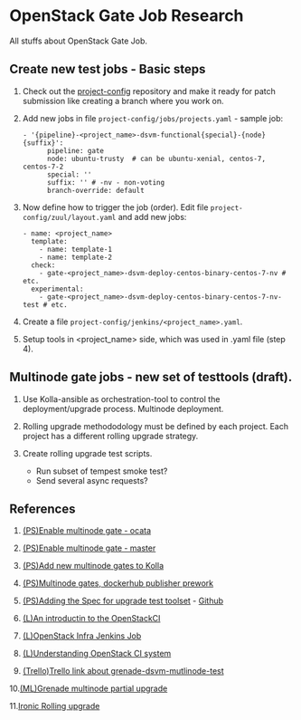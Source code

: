 # OpenStack Gate Job Research
All stuffs about OpenStack Gate Job.

## Create new test jobs - Basic steps

1. Check out the [project-config](https://github.com/openstack-infra/project-config)
   repository and make it ready for patch submission like creating a branch
   where you work on.

2. Add new jobs in file `project-config/jobs/projects.yaml` - sample job:

    ```
    - '{pipeline}-<project_name>-dsvm-functional{special}-{node}{suffix}':
          pipeline: gate
          node: ubuntu-trusty  # can be ubuntu-xenial, centos-7, centos-7-2
          special: ''
          suffix: '' # -nv - non-voting
          branch-override: default
    ```

3. Now define how to trigger the job (order). Edit file
   `project-config/zuul/layout.yaml` and add new jobs:

    ```
    - name: <project_name>
      template:
        - name: template-1
        - name: template-2
      check:
        - gate-<project_name>-dsvm-deploy-centos-binary-centos-7-nv # etc.
      experimental:
        - gate-<project_name>-dsvm-deploy-centos-binary-centos-7-nv-test # etc.
    ```
4. Create a file `project-config/jenkins/<project_name>.yaml`.

5. Setup tools in <project_name> side, which was used in .yaml file (step 4).

## Multinode gate jobs - new set of testtools (draft).

1. Use Kolla-ansible as orchestration-tool to control the deployment/upgrade
   process. Multinode deployment.

2. Rolling upgrade methododology must be defined by each project. Each project
   has a different rolling upgrade strategy.

3. Create rolling upgrade test scripts.

    - Run subset of tempest smoke test?
    - Send several async requests?

## References

1. [(PS)Enable multinode gate - ocata](https://review.openstack.org/#/c/471401/)

2. [(PS)Enable multinode gate - master](https://review.openstack.org/#/c/466007/)

3. [(PS)Add new multinode gates to Kolla](https://review.openstack.org/#/c/466415/)

4. [(PS)Multinode gates, dockerhub publisher prework](https://review.openstack.org/#/c/471428/)

5. [(PS)Adding the Spec for upgrade test toolset](https://review.openstack.org/#/c/449295/) - [Github](https://github.com/ntk148v/qa-specs/blob/master/specs/other/openstack-upgrade-testing.rst)

6. [(L)An introductin to the OpenStackCI](https://www.objectif-libre.com/en/blog/2016/08/29/introduction-a-la-ci-dopenstack/)

7. [(L)OpenStack Infra Jenkins Job](http://abregman.com/2016/03/05/openstack-infra-jenkins-jobs/)

8. [(L)Understanding OpenStack CI system](http://www.joinfu.com/2014/01/understanding-the-openstack-ci-system/)

9. [(Trello)Trello link about grenade-dsvm-mutlinode-test](https://trello.com/c/lhiB7ALY/126-run-grenade-dsvm-multinode-test-successfully)

10.[(ML)Grenade multinode partial upgrade](https://openstack.nimeyo.com/65081/openstack-neutron-upgrade-grenade-multinode-partial-upgrade)

11.[Ironic Rolling upgrade](related/ironic_rolling_upgrade.md)
